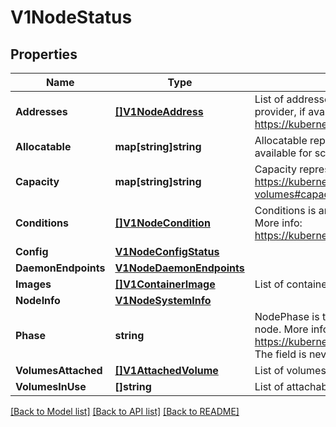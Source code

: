 # V1NodeStatus

## Properties
Name | Type | Description | Notes
------------ | ------------- | ------------- | -------------
**Addresses** | [**[]V1NodeAddress**](v1.NodeAddress.md) | List of addresses reachable to the node. Queried from cloud provider, if available. More info: https://kubernetes.io/docs/concepts/nodes/node/#addresses | [optional] 
**Allocatable** | **map[string]string** | Allocatable represents the resources of a node that are available for scheduling. Defaults to Capacity. | [optional] 
**Capacity** | **map[string]string** | Capacity represents the total resources of a node. More info: https://kubernetes.io/docs/concepts/storage/persistent-volumes#capacity | [optional] 
**Conditions** | [**[]V1NodeCondition**](v1.NodeCondition.md) | Conditions is an array of current observed node conditions. More info: https://kubernetes.io/docs/concepts/nodes/node/#condition | [optional] 
**Config** | [**V1NodeConfigStatus**](v1.NodeConfigStatus.md) |  | [optional] 
**DaemonEndpoints** | [**V1NodeDaemonEndpoints**](v1.NodeDaemonEndpoints.md) |  | [optional] 
**Images** | [**[]V1ContainerImage**](v1.ContainerImage.md) | List of container images on this node | [optional] 
**NodeInfo** | [**V1NodeSystemInfo**](v1.NodeSystemInfo.md) |  | [optional] 
**Phase** | **string** | NodePhase is the recently observed lifecycle phase of the node. More info: https://kubernetes.io/docs/concepts/nodes/node/#phase The field is never populated, and now is deprecated. | [optional] 
**VolumesAttached** | [**[]V1AttachedVolume**](v1.AttachedVolume.md) | List of volumes that are attached to the node. | [optional] 
**VolumesInUse** | **[]string** | List of attachable volumes in use (mounted) by the node. | [optional] 

[[Back to Model list]](../README.md#documentation-for-models) [[Back to API list]](../README.md#documentation-for-api-endpoints) [[Back to README]](../README.md)


